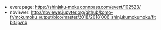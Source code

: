 - event page: https://shinjuku-moku.connpass.com/event/102523/
- nbviewer: http://nbviewer.jupyter.org/github/komo-fr/mokumoku_output/blob/master/2018/20181006_shinjukumokumoku/fitbit.ipynb
